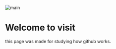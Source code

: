 ![main](https://user-images.githubusercontent.com/53648453/122018242-a2ff6a80-cdfd-11eb-95d4-66e59d8f2be0.png)

# Welcome to visit
this page was made for studying how github works.
